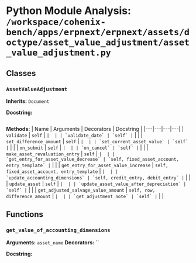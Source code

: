 # Python Module Analysis: `/workspace/cohenix-bench/apps/erpnext/erpnext/assets/doctype/asset_value_adjustment/asset_value_adjustment.py`

## Classes

### `AssetValueAdjustment`
**Inherits:** `Document`


**Docstring:**
```

```

**Methods:**
| Name | Arguments | Decorators | Docstring |
|---|---|---|---|
| `validate` | `self` | `` |  |
| `validate_date` | `self` | `` |  |
| `set_difference_amount` | `self` | `` |  |
| `set_current_asset_value` | `self` | `` |  |
| `on_submit` | `self` | `` |  |
| `on_cancel` | `self` | `` |  |
| `make_asset_revaluation_entry` | `self` | `` |  |
| `get_entry_for_asset_value_decrease` | `self, fixed_asset_account, entry_template` | `` |  |
| `get_entry_for_asset_value_increase` | `self, fixed_asset_account, entry_template` | `` |  |
| `update_accounting_dimensions` | `self, credit_entry, debit_entry` | `` |  |
| `update_asset` | `self` | `` |  |
| `update_asset_value_after_depreciation` | `self` | `` |  |
| `get_adjusted_salvage_value_amount` | `self, row, difference_amount` | `` |  |
| `get_adjustment_note` | `self` | `` |  |





## Functions

### `get_value_of_accounting_dimensions`
**Arguments:** `asset_name`
**Decorators:** ``

**Docstring:**
```

```

